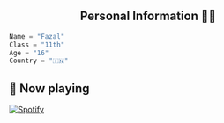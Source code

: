 <h2 align="center"><b>Personal Information 👨‍💻</b></h2>


<p align='Middle'><a href='https://t.me/LegendBoy_XD><img src='https://te.legra.ph/file/329cff91cfe957c848cc7.jpg' width='750"'></a></p>

  



```python
Name = "Fazal"
Class = "11th"
Age = "16"
Country = "🇮🇳"
```









## 🎵 Now playing

[![Spotify](https://spotify-readme-3s61yj059-xditya.vercel.app/api/spotify)](https://open.spotify.com/user/on84l0syf9y9m2m84unz4h8uq)
